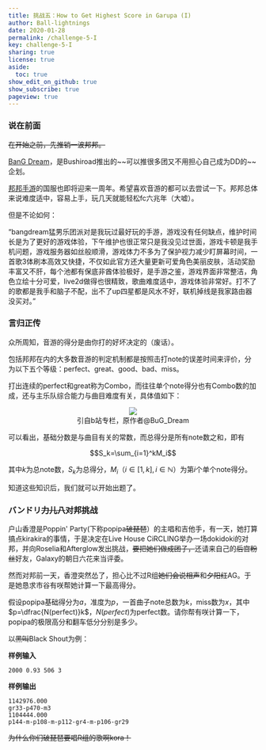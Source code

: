 ```yaml
---
title: 挑战五：How to Get Highest Score in Garupa (I)
author: Ball-lightnings
date: 2020-01-28
permalink: /challenge-5-I
key: challenge-5-I
sharing: true
license: true
aside:
  toc: true
show_edit_on_github: true
show_subscribe: true
pageview: true
---
```


### 说在前面

~~在开始之前，先推销一波邦邦。~~

[BanG Dream](https://zh.moegirl.org/BanG_Dream!)，是Bushiroad推出的~~可以推很多团又不用担心自己成为DD的~~企划。

[邦邦手游](https://game.bilibili.com/bangdream/)的国服也即将迎来一周年。希望喜欢音游的都可以去尝试一下。邦邦总体来说难度适中，容易上手，玩几天就能轻松fc六兆年（大嘘）。

但是不论如何：

“bangdream猛男乐团派对是我玩过最好玩的手游，游戏没有任何缺点，维护时间长是为了更好的游戏体验，下午维护也很正常只是我没见过世面，游戏卡顿是我手机问题，游戏服务器如丝般顺滑，游戏体力不多为了保护视力减少盯屏幕时间，一首歌3体刷本高效又快捷，不仅如此官方还大量更新可爱角色美丽皮肤，活动奖励丰富又不肝，每个池都有保底非酋体验极好，是手游之鉴，游戏界面非常整洁，角色立绘十分可爱，live2d做得也很精致，歌曲难度适中，游戏体验非常好。打不了的歌都是我手和脑子不配，出不了up四星都是风水不好，联机掉线是我家路由器没买对。”

### 言归正传

众所周知，音游的得分是由你打的好坏决定的（废话）。

包括邦邦在内的大多数音游的判定机制都是按照击打note的误差时间来评价，分为以下五个等级：perfect、great、good、bad、miss。

打出连续的perfect和great称为Combo，而往往单个note得分也有Combo数的加成，还与主乐队综合能力与曲目难度有关，具体值如下：

<div align="center"><img src="https://s1.ax1x.com/2020/03/13/8mLMwQ.jpg"><br>引自b站专栏，原作者@BuG_Dream</div>

可以看出，基础分数是与曲目有关的常数，而总得分是所有note数之和，即有

$$S_k=\sum_{i=1}^kM_i$$
 
其中$k$为总note数，$S_k$为总得分，$M_i$（$i\in[1,k], i\in\mathbb N$）为第$i$个单个note得分。

知道这些知识后，我们就可以开始出题了。

### バンドリ~~力儿八~~对邦挑战

户山香澄是Poppin' Party(下称popipa~~破琵琶~~）的主唱和吉他手，有一天，她打算搞点kirakira的事情，于是决定在Live House CiRCLING举办一场dokidoki的对邦，并向Roselia和Afterglow发出挑战，~~要把她们做成团子，~~还请来自己的~~后宫粉丝~~好友，Galaxy的朝日六花来当评委。

然而对邦前一天，香澄突然怂了，担心比不过R组~~她们会说相声~~和~~夕阳红~~AG。于是她恳求市谷有咲帮她计算一下最高得分。

假设popipa基础得分为$a$，准度为$p$，一首曲子note总数为$k$，miss数为$x$，其中$p=\dfrac{N(perfect)}k$，$N(perfect)$为perfect数。请你帮有咲计算一下，popipa的极限高分和翻车低分分别是多少。

以~~黑叫~~Black Shout为例：

**样例输入**

    2000 0.93 506 3

**样例输出**

    1142976.000
    gr33-p470-m3
    1104444.000
    p144-m-p108-m-p112-gr4-m-p106-gr29

~~为什么你们破琵琶要唱R组的歌啊kora！~~
